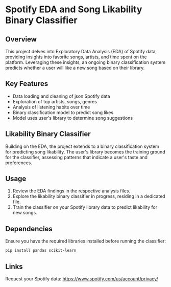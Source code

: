 # Spotify EDA and Song Likability Binary Classifier

## Overview
This project delves into Exploratory Data Analysis (EDA) of Spotify data, providing insights into favorite songs, artists, and time spent on the platform. Leveraging these insights, an ongoing binary classification system predicts whether a user will like a new song based on their library.

## Key Features

- Data loading and cleaning of json Spotify data 
- Exploration of top artists, songs, genres 
- Analysis of listening habits over time
- Binary classification model to predict song likes
- Model uses user's library to determine song suggestions

## Likability Binary Classifier
Building on the EDA, the project extends to a binary classification system for predicting song likability. The user's library becomes the training ground for the classifier, assessing patterns that indicate a user's taste and preferences.

## Usage
1. Review the EDA findings in the respective analysis files.
2. Explore the likability binary classifier in progress, residing in a dedicated file.
3. Train the classifier on your Spotify library data to predict likability for new songs.

## Dependencies
Ensure you have the required libraries installed before running the classifier:
```bash
pip install pandas scikit-learn
```

## Links

Request your Spotify data: https://www.spotify.com/us/account/privacy/
